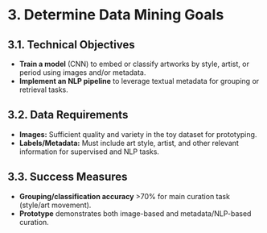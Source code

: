 # 3. Determine Data Mining Goals

## 3.1. Technical Objectives

- **Train a model** (CNN) to embed or classify artworks by style, artist, or period using images and/or metadata.
- **Implement an NLP pipeline** to leverage textual metadata for grouping or retrieval tasks.

## 3.2. Data Requirements

- **Images:** Sufficient quality and variety in the toy dataset for prototyping.
- **Labels/Metadata:** Must include art style, artist, and other relevant information for supervised and NLP tasks.

## 3.3. Success Measures

- **Grouping/classification accuracy** >70% for main curation task (style/art movement).
- **Prototype** demonstrates both image-based and metadata/NLP-based curation.